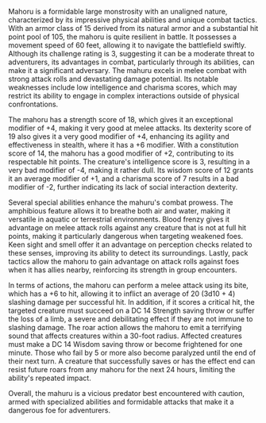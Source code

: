 Mahoru is a formidable large monstrosity with an unaligned nature, characterized by its impressive physical abilities and unique combat tactics. With an armor class of 15 derived from its natural armor and a substantial hit point pool of 105, the mahoru is quite resilient in battle. It possesses a movement speed of 60 feet, allowing it to navigate the battlefield swiftly. Although its challenge rating is 3, suggesting it can be a moderate threat to adventurers, its advantages in combat, particularly through its abilities, can make it a significant adversary. The mahuru excels in melee combat with strong attack rolls and devastating damage potential. Its notable weaknesses include low intelligence and charisma scores, which may restrict its ability to engage in complex interactions outside of physical confrontations.

The mahoru has a strength score of 18, which gives it an exceptional modifier of +4, making it very good at melee attacks. Its dexterity score of 19 also gives it a very good modifier of +4, enhancing its agility and effectiveness in stealth, where it has a +6 modifier. With a constitution score of 14, the mahoru has a good modifier of +2, contributing to its respectable hit points. The creature's intelligence score is 3, resulting in a very bad modifier of -4, making it rather dull. Its wisdom score of 12 grants it an average modifier of +1, and a charisma score of 7 results in a bad modifier of -2, further indicating its lack of social interaction dexterity.

Several special abilities enhance the mahuru's combat prowess. The amphibious feature allows it to breathe both air and water, making it versatile in aquatic or terrestrial environments. Blood frenzy gives it advantage on melee attack rolls against any creature that is not at full hit points, making it particularly dangerous when targeting weakened foes. Keen sight and smell offer it an advantage on perception checks related to these senses, improving its ability to detect its surroundings. Lastly, pack tactics allow the mahoru to gain advantage on attack rolls against foes when it has allies nearby, reinforcing its strength in group encounters.

In terms of actions, the mahoru can perform a melee attack using its bite, which has a +6 to hit, allowing it to inflict an average of 20 (3d10 + 4) slashing damage per successful hit. In addition, if it scores a critical hit, the targeted creature must succeed on a DC 14 Strength saving throw or suffer the loss of a limb, a severe and debilitating effect if they are not immune to slashing damage. The roar action allows the mahoru to emit a terrifying sound that affects creatures within a 30-foot radius. Affected creatures must make a DC 14 Wisdom saving throw or become frightened for one minute. Those who fail by 5 or more also become paralyzed until the end of their next turn. A creature that successfully saves or has the effect end can resist future roars from any mahoru for the next 24 hours, limiting the ability's repeated impact.

Overall, the mahuru is a vicious predator best encountered with caution, armed with specialized abilities and formidable attacks that make it a dangerous foe for adventurers.